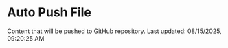 # Auto Push File

Content that will be pushed to GitHub repository.
Last updated: 08/15/2025, 09:20:25 AM